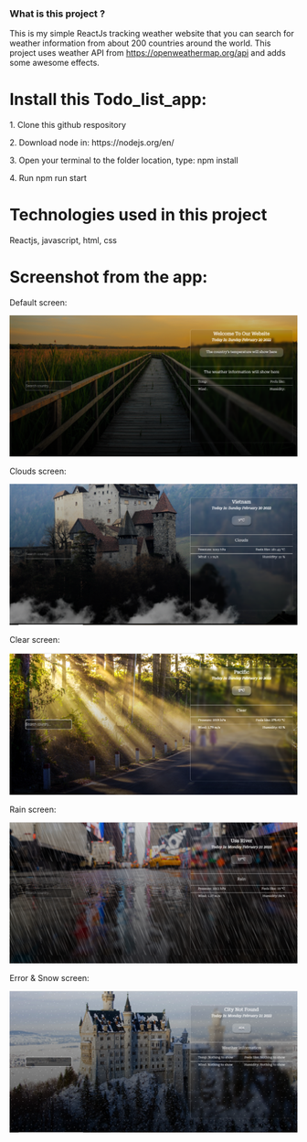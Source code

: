 ### What is this project ?
<p>This is my simple ReactJs tracking weather website that you can search for weather information from about 200 countries around the world. This project uses weather API from <a href="https://openweathermap.org/api">https://openweathermap.org/api</a> and adds some awesome effects.</p>
<h1>Install this Todo_list_app:</h1>
<p>1. Clone this github respository</p>
<p>2. Download node in: https://nodejs.org/en/</p>
<p>3. Open your terminal to the folder location, type: npm install</p>
<p>4. Run npm run start</p>
<h1>Technologies used in this project</h1>
<p>Reactjs, javascript, html, css</p>
<h1>Screenshot from the app:</h1>
<p>Default screen:</p>
<img src="./src/assets/Capture/Capture1.PNG">
<p>Clouds screen:</p>
<img src="./src/assets/Capture/Capture.PNG">
<p>Clear screen:</p>
<img src="./src/assets/Capture/Capture2.PNG">
<p>Rain screen:</p>
<img src="./src/assets/Capture/Capture4.PNG">
<p>Error & Snow screen:</p>
<img src="./src/assets/Capture/Capture3.PNG">


